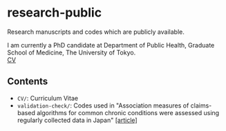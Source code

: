 # research-public
Research manuscripts and codes which are publicly available.

I am currently a PhD candidate at Department of Public Health, Graduate School of Medicine, The University of Tokyo.  
[CV](https://github.com/harakonan/research-public/blob/master/CV/CV_KH_20180414.pdf)

## Contents

- `CV/`: Curriculum Vitae
- `validation-check/`: Codes used in "Association measures of claims-based algorithms for common chronic conditions were assessed using regularly collected data in Japan" [[article]](https://doi.org/10.1016/j.jclinepi.2018.03.004)